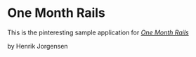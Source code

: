 # One Month Rails

This is the pinteresting sample application for
[*One Month Rails*](http://onemonthrails.com)

by Henrik Jorgensen